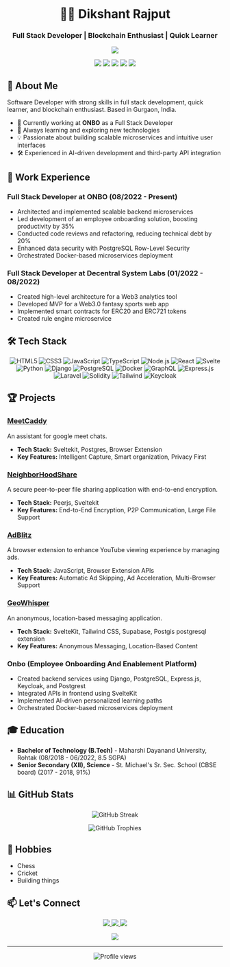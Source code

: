 <h1 align="center">👨‍💻 Dikshant Rajput</h1>
<h3 align="center">Full Stack Developer | Blockchain Enthusiast | Quick Learner</h3>

<p align="center">
  <img src="https://readme-typing-svg.herokuapp.com?lines=Building+scalable+microservices;Exploring+Web3+and+blockchain;cccrafting-intuitive+user+interfaces;Always+learning+and+growing&center=true&width=380&height=45">
</p>

<p align="center">
  <a href="mailto:dikshantraj2001@gmail.com"><img src="https://img.shields.io/badge/Email-dikshantraj2001%40gmail.com-blue?style=flat-square&logo=gmail"></a>
  <a href="https://linkedin.com/in/dikshant-rajput-072228193"><img src="https://img.shields.io/badge/LinkedIn-Dikshant%20Rajput-blue?style=flat-square&logo=linkedin"></a>
  <a href="https://github.com/dikshantrajput"><img src="https://img.shields.io/badge/GitHub-dikshantrajput-lightgrey?style=flat-square&logo=github"></a>
  <a href="https://dikshantraj2001.medium.com"><img src="https://img.shields.io/badge/Medium-dikshantraj2001-black?style=flat-square&logo=medium"></a>
  <a href="https://twitter.com/Dikshantrajpu20"><img src="https://img.shields.io/badge/Twitter-dikshantrajput-purple?style=flat-square&logo=medium&logoColor=white"></a>
</p>

## 🚀 About Me

Software Developer with strong skills in full stack development, quick learner, and blockchain enthusiast. Based in Gurgaon, India.

- 🔭 Currently working at **ONBO** as a Full Stack Developer
- 🌱 Always learning and exploring new technologies
- 💡 Passionate about building scalable microservices and intuitive user interfaces
- 🛠️ Experienced in AI-driven development and third-party API integration

## 💼 Work Experience

### Full Stack Developer at ONBO (08/2022 - Present)
- Architected and implemented scalable backend microservices
- Led development of an employee onboarding solution, boosting productivity by 35%
- Conducted code reviews and refactoring, reducing technical debt by 20%
- Enhanced data security with PostgreSQL Row-Level Security
- Orchestrated Docker-based microservices deployment

### Full Stack Developer at Decentral System Labs (01/2022 - 08/2022)
- Created high-level architecture for a Web3 analytics tool
- Developed MVP for a Web3.0 fantasy sports web app
- Implemented smart contracts for ERC20 and ERC721 tokens
- Created rule engine microservice

## 🛠️ Tech Stack

<p align="center">
  <img src="https://img.shields.io/badge/HTML5-E34F26?style=for-the-badge&logo=html5&logoColor=white" alt="HTML5"/>
  <img src="https://img.shields.io/badge/CSS3-1572B6?style=for-the-badge&logo=css3&logoColor=white" alt="CSS3"/>
  <img src="https://img.shields.io/badge/JavaScript-F7DF1E?style=for-the-badge&logo=javascript&logoColor=black" alt="JavaScript"/>
  <img src="https://img.shields.io/badge/TypeScript-007ACC?style=for-the-badge&logo=typescript&logoColor=white" alt="TypeScript"/>
  <img src="https://img.shields.io/badge/Node.js-339933?style=for-the-badge&logo=nodedotjs&logoColor=white" alt="Node.js"/>
  <img src="https://img.shields.io/badge/React-20232A?style=for-the-badge&logo=react&logoColor=61DAFB" alt="React"/>
  <img src="https://img.shields.io/badge/Svelte-4A4A55?style=for-the-badge&logo=svelte&logoColor=FF3E00" alt="Svelte"/>
  <img src="https://img.shields.io/badge/Python-3776AB?style=for-the-badge&logo=python&logoColor=white" alt="Python"/>
  <img src="https://img.shields.io/badge/Django-092E20?style=for-the-badge&logo=django&logoColor=white" alt="Django"/>
  <img src="https://img.shields.io/badge/PostgreSQL-316192?style=for-the-badge&logo=postgresql&logoColor=white" alt="PostgreSQL"/>
  <img src="https://img.shields.io/badge/Docker-2CA5E0?style=for-the-badge&logo=docker&logoColor=white" alt="Docker"/>
  <img src="https://img.shields.io/badge/GraphQL-E10098?style=for-the-badge&logo=graphql&logoColor=white" alt="GraphQL"/>
  <img src="https://img.shields.io/badge/Express.js-000000?style=for-the-badge&logo=express&logoColor=white" alt="Express.js"/>
  <img src="https://img.shields.io/badge/Laravel-FF2D20?style=for-the-badge&logo=laravel&logoColor=white" alt="Laravel"/>
  <img src="https://img.shields.io/badge/Solidity-e6e6e6?style=for-the-badge&logo=solidity&logoColor=black" alt="Solidity"/>
  <img src="https://img.shields.io/badge/Tailwind_CSS-38B2AC?style=for-the-badge&logo=tailwind-css&logoColor=white" alt="Tailwind"/>
  <img src="https://img.shields.io/badge/Keycloak-000000?style=for-the-badge&logo=keycloak&logoColor=white" alt="Keycloak"/>
</p>

## 🏆 Projects

### [MeetCaddy](https://meetcaddy.online/)
An assistant for google meet chats.
- **Tech Stack:**  Sveltekit, Postgres, Browser Extension
- **Key Features:** Intelligent Capture, Smart organization, Privacy First

### [NeighborHoodShare](https://github.com/dikshantrajput/NeighborHoodShare)
A secure peer-to-peer file sharing application with end-to-end encryption.
- **Tech Stack:** Peerjs, Sveltekit
- **Key Features:** End-to-End Encryption, P2P Communication, Large File Support

### [AdBlitz](https://github.com/dikshantrajput/adBlitz)
A browser extension to enhance YouTube viewing experience by managing ads.
- **Tech Stack:** JavaScript, Browser Extension APIs
- **Key Features:** Automatic Ad Skipping, Ad Acceleration, Multi-Browser Support

### [GeoWhisper](https://github.com/dikshantrajput/geowhisper)
An anonymous, location-based messaging application.
- **Tech Stack:** SvelteKit, Tailwind CSS, Supabase, Postgis postgresql extension
- **Key Features:** Anonymous Messaging, Location-Based Content

### Onbo (Employee Onboarding And Enablement Platform)
- Created backend services using Django, PostgreSQL, Express.js, Keycloak, and Postgrest
- Integrated APIs in frontend using SvelteKit
- Implemented AI-driven personalized learning paths
- Orchestrated Docker-based microservices deployment

## 🎓 Education

- **Bachelor of Technology (B.Tech)** - Maharshi Dayanand University, Rohtak (08/2018 - 06/2022, 8.5 SGPA)
- **Senior Secondary (XII), Science** - St. Michael's Sr. Sec. School (CBSE board) (2017 - 2018, 91%)

## 📊 GitHub Stats

<p align="center">
  <img src="https://github-readme-streak-stats.herokuapp.com/?user=dikshantrajput&theme=radical" alt="GitHub Streak" />
</p>

<p align="center">
  <img src="https://github-profile-trophy.vercel.app/?username=dikshantrajput&theme=radical&no-frame=false&no-bg=true&margin-w=4&row=1" alt="GitHub Trophies" />
</p>

## 🎯 Hobbies

- Chess
- Cricket
- Building things

## 📫 Let's Connect

<p align="center">
  <a href="https://linkedin.com/in/dikshant-rajput-072228193">
    <img src="https://img.shields.io/badge/-LinkedIn-0077B5?style=for-the-badge&logo=Linkedin&logoColor=white"/>
  </a>
  <a href="mailto:dikshantraj2001@gmail.com">
    <img src="https://img.shields.io/badge/-Email-D14836?style=for-the-badge&logo=Gmail&logoColor=white"/>
  </a>
  <a href="https://dikshantrajput.github.io/portfolio/">
    <img src="https://img.shields.io/badge/-Portfolio-3423A6?style=for-the-badge&logo=Google-Chrome&logoColor=white"/>
  </a>
</p>

<p align="center">
  <a href="https://www.chess.com/member/dikshantrajput">
    <img src="https://img.shields.io/badge/Want%20to%20play%20a%20chess%20game%3F-Send%20me%20a%20request!-yellow?style=for-the-badge&logo=lichess"/>
  </a>
</p>

---
<p align="center">
  <img src="https://komarev.com/ghpvc/?username=dikshantrajput&color=blueviolet&style=flat-square&label=Profile+Views" alt="Profile views" />
</p>
